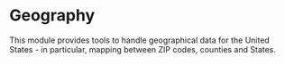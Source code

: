 # Geography

This module provides tools to handle geographical data for the United States - in particular, mapping between ZIP codes, counties and States.
